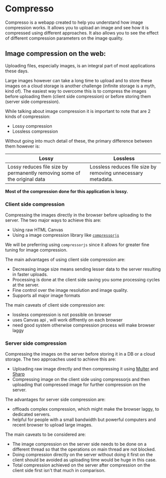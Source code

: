 # Compresso
Compresso is a webapp created to help you understand how image compression works. It allows you to upload an image and see how it is compressed using different approaches. It also allows you to see the effect of different compression parameters on the image quality.

## Image compression on the web:

Uploading files, especially images, is an integral part of most applications these days. 

Large images however can take a long time to upload and to store these images on a cloud storage is another challenge (infinite storage is a myth, kind of).
The easiest way to overcome this is to compress the images before uploading them (client side compression) or before storing them (server side compression).

While talking about image compression it is important to note that are 2 kinds of compression:

- Lossy compression
- Lossless compression

Without going into much detail of these, the primary difference between them however is:

| Lossy | Lossless |
| --- | --- |
| Lossy reduces file size by permanently removing some of the original data|  Lossless reduces file size by removing unnecessary metadata. |

**Most of the compression done for this application is lossy.**

### Client side compression
Compressing the images directly in the browser before uploading to the server.
The two major ways to achieve this are:

- Using raw HTML Canvas
- Using a image compression library like [`compressorjs`]('https://github.com/fengyuanchen/compressorjs')

We will be preferring using `compressorjs` since it allows for greater fine tuning for image compression.

The main advantages of using client side compression are:

- Decreasing image size means sending lesser data to the server resulting in faster uploads.
- Processing is done at the client side saving you some processing cycles at the server.
- Fine control over the image resolution and image quality.
- Supports all major image formats

The main caveats of client side compression are:

- lossless compression is not possible on browser
- uses Canvas api , will work diffrently on each browser
- need good system otherwise compression process will make browser laggy 

### Server side compression
Compressing the images on the server before storing it in a DB or a cloud storage.
The two approaches used to achieve this are:

- Uploading raw image directly and then compressing it using [Multer]('https://www.npmjs.com/package/multer') and [Sharp]('https://www.npmjs.com/package/sharp')
- Compressing image on the client side using compressorjs and then uploading that compressed image for further compression on the server.

The advantages for server side compression are:

- offloads complex compression, which might make the browser laggy, to dedicated servers.
- helpful for people with a small bandwidth but powerful computers and recent browser to upload large images.

The main caveats to be considered are:

- The image compression on the server side needs to be done on a different thread so that the operations on main thread are not blocked.
- Doing compression directly on the server without doing it first on the client should be avoided as uploading time would be huge in this case.
- Total compression achieved on the server after compression on the client side first isn't that much in comparison.
